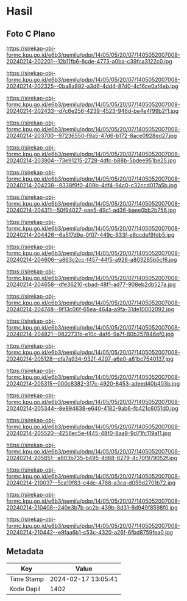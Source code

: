 # Hasil

## Foto C Plano

https://sirekap-obj-formc.kpu.go.id/e6b3/pemilu/pdpr/14/05/05/20/07/1405052007008-20240214-202201--12b11fb6-8cde-4773-a0ba-c39fca3122c0.jpg

https://sirekap-obj-formc.kpu.go.id/e6b3/pemilu/pdpr/14/05/05/20/07/1405052007008-20240214-202325--0ba8a892-a3d6-4dd4-87d0-4c16ce0af4eb.jpg

https://sirekap-obj-formc.kpu.go.id/e6b3/pemilu/pdpr/14/05/05/20/07/1405052007008-20240214-202433--d7c6e256-4239-4523-946d-be4e4f99b2f1.jpg

https://sirekap-obj-formc.kpu.go.id/e6b3/pemilu/pdpr/14/05/05/20/07/1405052007008-20240214-203700--97236550-f9a5-47d6-b172-8ace0928ed27.jpg

https://sirekap-obj-formc.kpu.go.id/e6b3/pemilu/pdpr/14/05/05/20/07/1405052007008-20240214-203904--73e91215-2728-4dfc-b88b-5bdee951be25.jpg

https://sirekap-obj-formc.kpu.go.id/e6b3/pemilu/pdpr/14/05/05/20/07/1405052007008-20240214-204238--9338f9f0-409b-4df4-94c0-c32ccd017a5b.jpg

https://sirekap-obj-formc.kpu.go.id/e6b3/pemilu/pdpr/14/05/05/20/07/1405052007008-20240214-204311--50f94027-eae5-49c1-ad36-baee0bb2b756.jpg

https://sirekap-obj-formc.kpu.go.id/e6b3/pemilu/pdpr/14/05/05/20/07/1405052007008-20240214-204426--6a517d9e-0f07-449c-933f-e8ccdef9fdb5.jpg

https://sirekap-obj-formc.kpu.go.id/e6b3/pemilu/pdpr/14/05/05/20/07/1405052007008-20240214-204606--a863c2cc-f457-44f5-a926-a803265b5cf6.jpg

https://sirekap-obj-formc.kpu.go.id/e6b3/pemilu/pdpr/14/05/05/20/07/1405052007008-20240214-204658--dfe36210-cbad-48f1-ad77-908eb2db527a.jpg

https://sirekap-obj-formc.kpu.go.id/e6b3/pemilu/pdpr/14/05/05/20/07/1405052007008-20240214-204748--9f13c06f-65ea-464a-a9fa-31de10002092.jpg

https://sirekap-obj-formc.kpu.go.id/e6b3/pemilu/pdpr/14/05/05/20/07/1405052007008-20240214-204821--0822731b-e10c-4af6-9a7f-80b257846ef0.jpg

https://sirekap-obj-formc.kpu.go.id/e6b3/pemilu/pdpr/14/05/05/20/07/1405052007008-20240214-205128--efa7a934-932f-4207-a6e0-a81bc7540137.jpg

https://sirekap-obj-formc.kpu.go.id/e6b3/pemilu/pdpr/14/05/05/20/07/1405052007008-20240214-205315--000c8382-317c-4920-8453-adeed40b403b.jpg

https://sirekap-obj-formc.kpu.go.id/e6b3/pemilu/pdpr/14/05/05/20/07/1405052007008-20240214-205344--8e894638-e640-4182-9ab6-fb421c6051d0.jpg

https://sirekap-obj-formc.kpu.go.id/e6b3/pemilu/pdpr/14/05/05/20/07/1405052007008-20240214-205520--4256ec5e-f445-48f0-8aa9-9d71fc119a11.jpg

https://sirekap-obj-formc.kpu.go.id/e6b3/pemilu/pdpr/14/05/05/20/07/1405052007008-20240214-205851--a803b735-b495-4d68-8279-4c70f979052f.jpg

https://sirekap-obj-formc.kpu.go.id/e6b3/pemilu/pdpr/14/05/05/20/07/1405052007008-20240214-210037--5ca19f83-c4dc-4768-a3ca-d059d2701b72.jpg

https://sirekap-obj-formc.kpu.go.id/e6b3/pemilu/pdpr/14/05/05/20/07/1405052007008-20240214-210408--240e3b7b-ac2b-439b-8d31-8d949f8598f0.jpg

https://sirekap-obj-formc.kpu.go.id/e6b3/pemilu/pdpr/14/05/05/20/07/1405052007008-20240214-210442--e9faa6b1-c53c-4320-a26f-6fbd8759fea0.jpg


## Metadata

| Key        | Value               |
| ---------- | ------------------- |
| Time Stamp | 2024-02-17 13:05:41 |
| Kode Dapil | 1402                |



